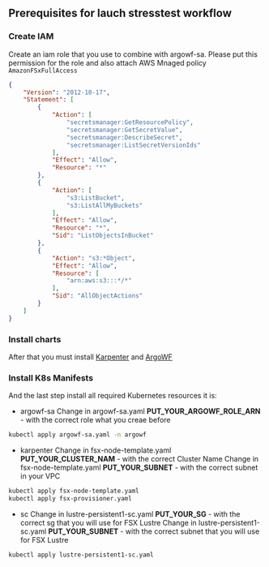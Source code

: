 ## Prerequisites for lauch stresstest workflow
### Сreate IAM
Create an iam role that you use to combine with argowf-sa. Please put this permission for the role and also attach AWS Mnaged policy `AmazonFSxFullAccess`
```json
{
    "Version": "2012-10-17",
    "Statement": [
        {
            "Action": [
                "secretsmanager:GetResourcePolicy",
                "secretsmanager:GetSecretValue",
                "secretsmanager:DescribeSecret",
                "secretsmanager:ListSecretVersionIds"
            ],
            "Effect": "Allow",
            "Resource": "*"
        },
        {
            "Action": [
                "s3:ListBucket",
                "s3:ListAllMyBuckets"
            ],
            "Effect": "Allow",
            "Resource": "*",
            "Sid": "ListObjectsInBucket"
        },
        {
            "Action": "s3:*Object",
            "Effect": "Allow",
            "Resource": [
                "arn:aws:s3:::*/*"
            ],
            "Sid": "AllObjectActions"
        }
    ]
}
```
### Install charts
After that you must install [Karpenter](https://github.com/aws/karpenter/tree/main/charts/karpenter) and [ArgoWF](https://github.com/argoproj/argo-helm/tree/main/charts/argo-workflows)

### Install K8s Manifests

And the last step install all required Kubernetes resources it is:

* argowf-sa
Change in argowf-sa.yaml **PUT_YOUR_ARGOWF_ROLE_ARN** - with the correct role what you creae before
```sh
kubectl apply argowf-sa.yaml -n argowf
```
* karpenter
Change in fsx-node-template.yaml **PUT_YOUR_CLUSTER_NAM** - with the correct Cluster Name
Change in fsx-node-template.yaml **PUT_YOUR_SUBNET** - with the correct subnet in your VPC
```sh
kubectl apply fsx-node-template.yaml 
kubectl apply fsx-provisioner.yaml
```
* sc
Change in lustre-persistent1-sc.yaml **PUT_YOUR_SG** - with the correct sg that you will use for FSX Lustre
Change in lustre-persistent1-sc.yaml **PUT_YOUR_SUBNET** - with the correct subnet that you will use for FSX Lustre
```sh
kubectl apply lustre-persistent1-sc.yaml
```
